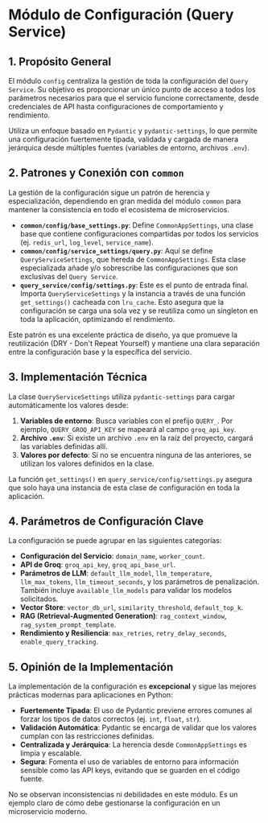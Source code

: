 # Módulo de Configuración (Query Service)

## 1. Propósito General

El módulo `config` centraliza la gestión de toda la configuración del `Query Service`. Su objetivo es proporcionar un único punto de acceso a todos los parámetros necesarios para que el servicio funcione correctamente, desde credenciales de API hasta configuraciones de comportamiento y rendimiento.

Utiliza un enfoque basado en `Pydantic` y `pydantic-settings`, lo que permite una configuración fuertemente tipada, validada y cargada de manera jerárquica desde múltiples fuentes (variables de entorno, archivos `.env`).

## 2. Patrones y Conexión con `common`

La gestión de la configuración sigue un patrón de herencia y especialización, dependiendo en gran medida del módulo `common` para mantener la consistencia en todo el ecosistema de microservicios.

- **`common/config/base_settings.py`**: Define `CommonAppSettings`, una clase base que contiene configuraciones compartidas por todos los servicios (ej. `redis_url`, `log_level`, `service_name`).
- **`common/config/service_settings/query.py`**: Aquí se define `QueryServiceSettings`, que hereda de `CommonAppSettings`. Esta clase especializada añade y/o sobrescribe las configuraciones que son exclusivas del `Query Service`.
- **`query_service/config/settings.py`**: Este es el punto de entrada final. Importa `QueryServiceSettings` y la instancia a través de una función `get_settings()` cacheada con `lru_cache`. Esto asegura que la configuración se carga una sola vez y se reutiliza como un singleton en toda la aplicación, optimizando el rendimiento.

Este patrón es una excelente práctica de diseño, ya que promueve la reutilización (DRY - Don't Repeat Yourself) y mantiene una clara separación entre la configuración base y la específica del servicio.

## 3. Implementación Técnica

La clase `QueryServiceSettings` utiliza `pydantic-settings` para cargar automáticamente los valores desde:

1.  **Variables de entorno**: Busca variables con el prefijo `QUERY_`. Por ejemplo, `QUERY_GROQ_API_KEY` se mapeará al campo `groq_api_key`.
2.  **Archivo `.env`**: Si existe un archivo `.env` en la raíz del proyecto, cargará las variables definidas allí.
3.  **Valores por defecto**: Si no se encuentra ninguna de las anteriores, se utilizan los valores definidos en la clase.

La función `get_settings()` en `query_service/config/settings.py` asegura que solo haya una instancia de esta clase de configuración en toda la aplicación.

## 4. Parámetros de Configuración Clave

La configuración se puede agrupar en las siguientes categorías:

- **Configuración del Servicio**: `domain_name`, `worker_count`.
- **API de Groq**: `groq_api_key`, `groq_api_base_url`.
- **Parámetros de LLM**: `default_llm_model`, `llm_temperature`, `llm_max_tokens`, `llm_timeout_seconds`, y los parámetros de penalización. También incluye `available_llm_models` para validar los modelos solicitados.
- **Vector Store**: `vector_db_url`, `similarity_threshold`, `default_top_k`.
- **RAG (Retrieval-Augmented Generation)**: `rag_context_window`, `rag_system_prompt_template`.
- **Rendimiento y Resiliencia**: `max_retries`, `retry_delay_seconds`, `enable_query_tracking`.

## 5. Opinión de la Implementación

La implementación de la configuración es **excepcional** y sigue las mejores prácticas modernas para aplicaciones en Python:

- **Fuertemente Tipada**: El uso de Pydantic previene errores comunes al forzar los tipos de datos correctos (ej. `int`, `float`, `str`).
- **Validación Automática**: Pydantic se encarga de validar que los valores cumplan con las restricciones definidas.
- **Centralizada y Jerárquica**: La herencia desde `CommonAppSettings` es limpia y escalable.
- **Segura**: Fomenta el uso de variables de entorno para información sensible como las API keys, evitando que se guarden en el código fuente.

No se observan inconsistencias ni debilidades en este módulo. Es un ejemplo claro de cómo debe gestionarse la configuración en un microservicio moderno.
